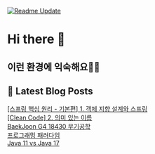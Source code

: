 
[![Readme Update](https://github.com/ParkSeYun98/Tistory/actions/workflows/main.yml/badge.svg)](https://github.com/ParkSeYun98/Tistory/actions/workflows/main.yml)


# Hi there 👋

## 이런 환경에 익숙해요✍🏼

## 📕 Latest Blog Posts

<a href=https://developisntcool.tistory.com/entry/%EC%8A%A4%ED%94%84%EB%A7%81-%ED%95%B5%EC%8B%AC-%EC%9B%90%EB%A6%AC-%EA%B8%B0%EB%B3%B8%ED%8E%B8-1-%EA%B0%9D%EC%B2%B4-%EC%A7%80%ED%96%A5-%EC%84%A4%EA%B3%84%EC%99%80-%EC%8A%A4%ED%94%84%EB%A7%81>[스프링 핵심 원리 - 기본편] 1. 객체 지향 설계와 스프링</a></br><a href=https://developisntcool.tistory.com/entry/Clean-Code-Chapter-2-%EC%9D%98%EB%AF%B8-%EC%9E%88%EB%8A%94-%EC%9D%B4%EB%A6%84>[Clean Code] 2. 의미 있는 이름</a></br><a href=https://developisntcool.tistory.com/entry/BaekJoon-G4-18430-%EB%AC%B4%EA%B8%B0%EA%B3%B5%ED%95%99>BaekJoon G4 18430 무기공학</a></br><a href=https://developisntcool.tistory.com/entry/%ED%94%84%EB%A1%9C%EA%B7%B8%EB%9E%98%EB%B0%8D-%ED%8C%A8%EB%9F%AC%EB%8B%A4%EC%9E%84>프로그래밍 패러다임</a></br><a href=https://developisntcool.tistory.com/entry/Java-11-vs-Java-17>Java 11 vs Java 17</a></br>